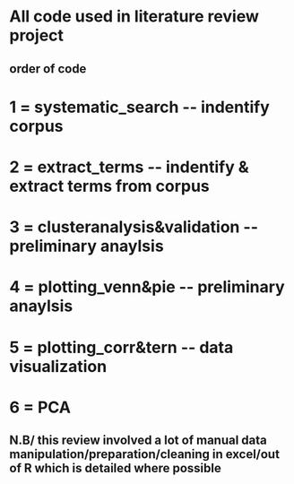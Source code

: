 # All code used in literature review project #
## order of code ##
# 1 = systematic_search -- indentify corpus 
# 2 = extract_terms -- indentify & extract terms from corpus 
# 3 = clusteranalysis&validation -- preliminary anaylsis
# 4 =  plotting_venn&pie -- preliminary anaylsis
# 5 = plotting_corr&tern -- data visualization 
# 6 = PCA 
  ## N.B/ this review involved a lot of manual data manipulation/preparation/cleaning in excel/out of R which is detailed where possible ## 
